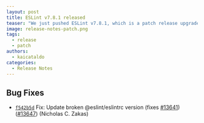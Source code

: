 ```yaml
---
layout: post
title: ESLint v7.8.1 released
teaser: "We just pushed ESLint v7.8.1, which is a patch release upgrade of ESLint. This release fixes several bugs found in the previous release."
image: release-notes-patch.png
tags:
  - release
  - patch
authors:
  - kaicataldo 
categories:
  - Release Notes
---
```


## Bug Fixes


* [`f542b5d`](https://github.com/eslint/eslint/commit/f542b5d0679b73326ad249fc44a54c3f848bd3e6) Fix: Update broken @eslint/eslintrc version (fixes [#13641](https://github.com/eslint/eslint/issues/13641)) ([#13647](https://github.com/eslint/eslint/issues/13647)) (Nicholas C. Zakas)











